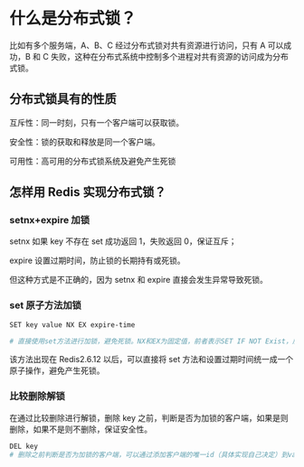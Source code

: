 # 什么是分布式锁？

比如有多个服务端，A、B、C 经过分布式锁对共有资源进行访问，只有 A 可以成功，B 和 C 失败，这种在分布式系统中控制多个进程对共有资源的访问成为分布式锁。

## 分布式锁具有的性质

互斥性：同一时刻，只有一个客户端可以获取锁。

安全性：锁的获取和释放是同一个客户端。

可用性：高可用的分布式锁系统及避免产生死锁

## 怎样用 Redis 实现分布式锁？

### setnx+expire 加锁

setnx 如果 key 不存在 set 成功返回 1，失败返回 0，保证互斥；

expire 设置过期时间，防止锁的长期持有或死锁。

但这种方式是不正确的，因为 setnx 和 expire 直接会发生异常导致死锁。

### set 原子方法加锁

```sh
SET key value NX EX expire-time

# 直接使用set方法进行加锁，避免死锁。NX和EX为固定值，前者表示SET IF NOT Exist，后者表示添加过期时间，具体时间取最后一个参数
```

该方法出现在 Redis2.6.12 以后，可以直接将 set 方法和设置过期时间统一成一个原子操作，避免产生死锁。

### 比较删除解锁

在通过比较删除进行解锁，删除 key 之前，判断是否为加锁的客户端，如果是则删除，如果不是则不删除，保证安全性。

```sh
DEL key
# 删除之前判断是否为加锁的客户端，可以通过添加客户端的唯一id（具体实现自己决定）到value中，每次删除前比较，一致再进行删除解锁，保证安全性
```
